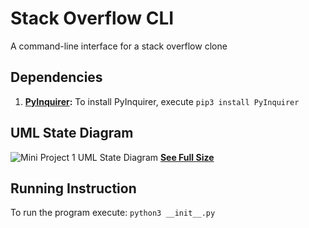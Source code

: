 # Stack Overflow CLI
A command-line interface for a stack overflow clone

## Dependencies
1. **[PyInquirer](https://github.com/CITGuru/PyInquirer):** To install PyInquirer, execute ```pip3 install PyInquirer```

## UML State Diagram
![Mini Project 1 UML State Diagram](https://user-images.githubusercontent.com/39068407/96800845-8e301b80-13c3-11eb-897a-17297863da41.png)
**[See Full Size](https://user-images.githubusercontent.com/39068407/96800845-8e301b80-13c3-11eb-897a-17297863da41.png)**

## Running Instruction
To run the program execute: `python3 __init__.py`
